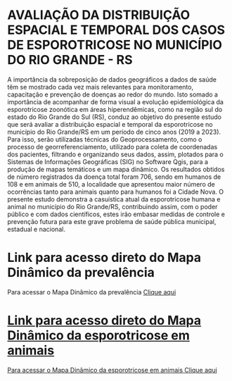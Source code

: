 # AVALIAÇÃO DA DISTRIBUIÇÃO ESPACIAL E TEMPORAL DOS CASOS DE ESPOROTRICOSE NO MUNICÍPIO DO RIO GRANDE - RS
A importância da sobreposição de dados geográficos a dados de saúde têm se mostrado cada vez mais relevantes para monitoramento, capacitação e prevenção de doenças ao redor do mundo. Isto somado a importância de acompanhar de forma visual a evolução epidemiológica da esporotricose zoonótica em áreas hiperendêmicas, como na região sul do estado do Rio Grande do Sul (RS), conduz ao objetivo do presente estudo que será avaliar a distribuição espacial e temporal da esporotricose no município do Rio Grande/RS em um período de cinco anos (2019 a 2023). Para isso, serão utilizadas técnicas do Geoprocessamento, como o processo de georreferenciamento, utilizado para coleta de coordenadas dos pacientes, filtrando e organizando seus dados, assim, plotados para o Sistemas de Informações Geográficas (SIG) no Software Qgis, para a produção de mapas temáticos e um mapa dinâmico. Os resultados obtidos de número registrados da doença total foram 706, sendo em humanos de 108  e em animais de 510, a localidade que apresentou maior número de ocorrências tanto para animais quanto para humanos foi a Cidade Nova. O presente estudo demonstra a casuística atual da esporotricose humana e animal no município do Rio Grande/RS, contribuindo assim, com o poder público e com dados científicos, estes irão embasar medidas de controle e prevenção futura para este grave problema de saúde pública municipal, estadual e nacional. 
# Link para acesso direto do Mapa Dinâmico da prevalência
Para acessar o Mapa Dinâmico da prevalência <a href="https://carolinefreitas7.github.io/prevalenciaesporo/">Clique aqui
# Link para acesso direto do Mapa Dinâmico da esporotricose em animais
Para acessar o Mapa Dinâmico da esporotricose em animais <a href="https://carolinefreitas7.github.io/-esporoanimais/">Clique aqui
